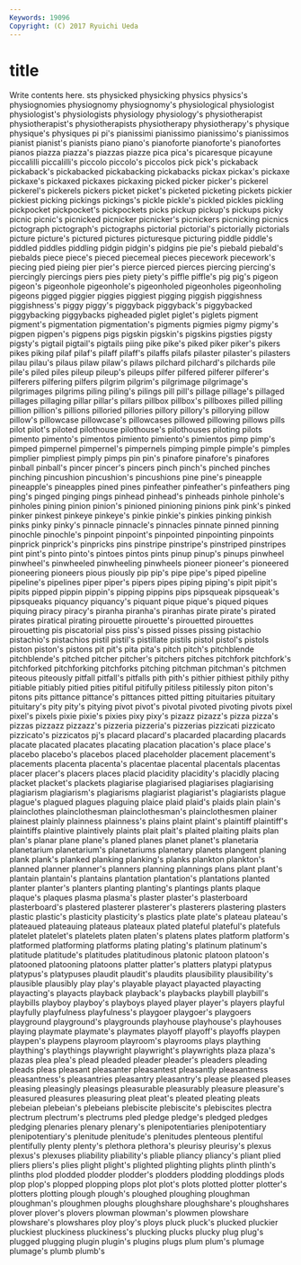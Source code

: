 ```yaml
---
Keywords: 19096 
Copyright: (C) 2017 Ryuichi Ueda
---
```


# title

Write contents here.
sts
physicked physicking physics physics's physiognomies physiognomy physiognomy's physiological physiologist physiologist's
physiologists physiology physiology's physiotherapist physiotherapist's physiotherapists physiotherapy physiotherapy's physique physique's
physiques pi pi's pianissimi pianissimo pianissimo's pianissimos pianist pianist's pianists
piano piano's pianoforte pianoforte's pianofortes pianos piazza piazza's piazzas piazze
pica pica's picaresque picayune piccalilli piccalilli's piccolo piccolo's piccolos pick
pick's pickaback pickaback's pickabacked pickabacking pickabacks pickax pickax's pickaxe pickaxe's
pickaxed pickaxes pickaxing picked picker picker's pickerel pickerel's pickerels pickers
picket picket's picketed picketing pickets pickier pickiest picking pickings pickings's
pickle pickle's pickled pickles pickling pickpocket pickpocket's pickpockets picks pickup
pickup's pickups picky picnic picnic's picnicked picnicker picnicker's picnickers picnicking
picnics pictograph pictograph's pictographs pictorial pictorial's pictorially pictorials picture picture's
pictured pictures picturesque picturing piddle piddle's piddled piddles piddling pidgin
pidgin's pidgins pie pie's piebald piebald's piebalds piece piece's pieced
piecemeal pieces piecework piecework's piecing pied pieing pier pier's pierce
pierced pierces piercing piercing's piercingly piercings piers pies piety piety's
piffle piffle's pig pig's pigeon pigeon's pigeonhole pigeonhole's pigeonholed pigeonholes
pigeonholing pigeons pigged piggier piggies piggiest pigging piggish piggishness piggishness's
piggy piggy's piggyback piggyback's piggybacked piggybacking piggybacks pigheaded piglet piglet's
piglets pigment pigment's pigmentation pigmentation's pigments pigmies pigmy pigmy's pigpen
pigpen's pigpens pigs pigskin pigskin's pigskins pigsties pigsty pigsty's pigtail
pigtail's pigtails piing pike pike's piked piker piker's pikers pikes
piking pilaf pilaf's pilaff pilaff's pilaffs pilafs pilaster pilaster's pilasters
pilau pilau's pilaus pilaw pilaw's pilaws pilchard pilchard's pilchards pile
pile's piled piles pileup pileup's pileups pilfer pilfered pilferer pilferer's
pilferers pilfering pilfers pilgrim pilgrim's pilgrimage pilgrimage's pilgrimages pilgrims piling
piling's pilings pill pill's pillage pillage's pillaged pillages pillaging pillar
pillar's pillars pillbox pillbox's pillboxes pilled pilling pillion pillion's pillions
pilloried pillories pillory pillory's pillorying pillow pillow's pillowcase pillowcase's pillowcases
pillowed pillowing pillows pills pilot pilot's piloted pilothouse pilothouse's pilothouses
piloting pilots pimento pimento's pimentos pimiento pimiento's pimientos pimp pimp's
pimped pimpernel pimpernel's pimpernels pimping pimple pimple's pimples pimplier pimpliest
pimply pimps pin pin's pinafore pinafore's pinafores pinball pinball's pincer
pincer's pincers pinch pinch's pinched pinches pinching pincushion pincushion's pincushions
pine pine's pineapple pineapple's pineapples pined pines pinfeather pinfeather's pinfeathers
ping ping's pinged pinging pings pinhead pinhead's pinheads pinhole pinhole's
pinholes pining pinion pinion's pinioned pinioning pinions pink pink's pinked
pinker pinkest pinkeye pinkeye's pinkie pinkie's pinkies pinking pinkish pinks
pinky pinky's pinnacle pinnacle's pinnacles pinnate pinned pinning pinochle pinochle's
pinpoint pinpoint's pinpointed pinpointing pinpoints pinprick pinprick's pinpricks pins pinstripe
pinstripe's pinstriped pinstripes pint pint's pinto pinto's pintoes pintos pints
pinup pinup's pinups pinwheel pinwheel's pinwheeled pinwheeling pinwheels pioneer pioneer's
pioneered pioneering pioneers pious piously pip pip's pipe pipe's piped
pipeline pipeline's pipelines piper piper's pipers pipes piping piping's pipit
pipit's pipits pipped pippin pippin's pipping pippins pips pipsqueak pipsqueak's
pipsqueaks piquancy piquancy's piquant pique pique's piqued piques piquing piracy
piracy's piranha piranha's piranhas pirate pirate's pirated pirates piratical pirating
pirouette pirouette's pirouetted pirouettes pirouetting pis piscatorial piss piss's pissed
pisses pissing pistachio pistachio's pistachios pistil pistil's pistillate pistils pistol
pistol's pistols piston piston's pistons pit pit's pita pita's pitch
pitch's pitchblende pitchblende's pitched pitcher pitcher's pitchers pitches pitchfork pitchfork's
pitchforked pitchforking pitchforks pitching pitchman pitchman's pitchmen piteous piteously pitfall
pitfall's pitfalls pith pith's pithier pithiest pithily pithy pitiable pitiably
pitied pities pitiful pitifully pitiless pitilessly piton piton's pitons pits
pittance pittance's pittances pitted pitting pituitaries pituitary pituitary's pity pity's
pitying pivot pivot's pivotal pivoted pivoting pivots pixel pixel's pixels
pixie pixie's pixies pixy pixy's pizazz pizazz's pizza pizza's pizzas
pizzazz pizzazz's pizzeria pizzeria's pizzerias pizzicati pizzicato pizzicato's pizzicatos pj's
placard placard's placarded placarding placards placate placated placates placating placation
placation's place place's placebo placebo's placebos placed placeholder placement placement's
placements placenta placenta's placentae placental placentals placentas placer placer's placers
places placid placidity placidity's placidly placing placket placket's plackets plagiarise
plagiarised plagiarises plagiarising plagiarism plagiarism's plagiarisms plagiarist plagiarist's plagiarists plague
plague's plagued plagues plaguing plaice plaid plaid's plaids plain plain's
plainclothes plainclothesman plainclothesman's plainclothesmen plainer plainest plainly plainness plainness's plains
plaint plaint's plaintiff plaintiff's plaintiffs plaintive plaintively plaints plait plait's
plaited plaiting plaits plan plan's planar plane plane's planed planes
planet planet's planetaria planetarium planetarium's planetariums planetary planets plangent planing
plank plank's planked planking planking's planks plankton plankton's planned planner
planner's planners planning plannings plans plant plant's plantain plantain's plantains
plantation plantation's plantations planted planter planter's planters planting planting's plantings
plants plaque plaque's plaques plasma plasma's plaster plaster's plasterboard plasterboard's
plastered plasterer plasterer's plasterers plastering plasters plastic plastic's plasticity plasticity's
plastics plate plate's plateau plateau's plateaued plateauing plateaus plateaux plated
plateful plateful's platefuls platelet platelet's platelets platen platen's platens plates
platform platform's platformed platforming platforms plating plating's platinum platinum's platitude
platitude's platitudes platitudinous platonic platoon platoon's platooned platooning platoons platter
platter's platters platypi platypus platypus's platypuses plaudit plaudit's plaudits plausibility
plausibility's plausible plausibly play play's playable playact playacted playacting playacting's
playacts playback playback's playbacks playbill playbill's playbills playboy playboy's playboys
played player player's players playful playfully playfulness playfulness's playgoer playgoer's
playgoers playground playground's playgrounds playhouse playhouse's playhouses playing playmate playmate's
playmates playoff playoff's playoffs playpen playpen's playpens playroom playroom's playrooms
plays plaything plaything's playthings playwright playwright's playwrights plaza plaza's plazas
plea plea's plead pleaded pleader pleader's pleaders pleading pleads pleas
pleasant pleasanter pleasantest pleasantly pleasantness pleasantness's pleasantries pleasantry pleasantry's please
pleased pleases pleasing pleasingly pleasings pleasurable pleasurably pleasure pleasure's pleasured
pleasures pleasuring pleat pleat's pleated pleating pleats plebeian plebeian's plebeians
plebiscite plebiscite's plebiscites plectra plectrum plectrum's plectrums pled pledge pledge's
pledged pledges pledging plenaries plenary plenary's plenipotentiaries plenipotentiary plenipotentiary's plenitude
plenitude's plenitudes plenteous plentiful plentifully plenty plenty's plethora plethora's pleurisy
pleurisy's plexus plexus's plexuses pliability pliability's pliable pliancy pliancy's pliant
plied pliers pliers's plies plight plight's plighted plighting plights plinth
plinth's plinths plod plodded plodder plodder's plodders plodding ploddings plods
plop plop's plopped plopping plops plot plot's plots plotted plotter
plotter's plotters plotting plough plough's ploughed ploughing ploughman ploughman's ploughmen
ploughs ploughshare ploughshare's ploughshares plover plover's plovers plowman plowman's plowmen
plowshare plowshare's plowshares ploy ploy's ploys pluck pluck's plucked pluckier
pluckiest pluckiness pluckiness's plucking plucks plucky plug plug's plugged plugging
plugin plugin's plugins plugs plum plum's plumage plumage's plumb plumb's
